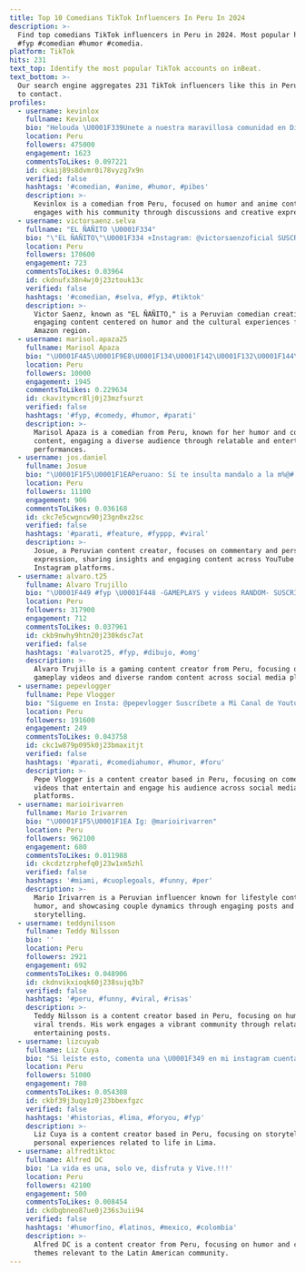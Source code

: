 ```yaml
---
title: Top 10 Comedians TikTok Influencers In Peru In 2024
description: >-
  Find top comedians TikTok influencers in Peru in 2024. Most popular hashtags:
  #fyp #comedian #humor #comedia.
platform: TikTok
hits: 231
text_top: Identify the most popular TikTok accounts on inBeat.
text_bottom: >-
  Our search engine aggregates 231 TikTok influencers like this in Peru for you
  to contact.
profiles:
  - username: kevinlox
    fullname: Kevinlox
    bio: "Helouda \U0001F339Unete a nuestra maravillosa comunidad en Discord\U0001F339"
    location: Peru
    followers: 475000
    engagement: 1623
    commentsToLikes: 0.097221
    id: ckaij89s8dvmr0i78vyzg7x9n
    verified: false
    hashtags: '#comedian, #anime, #humor, #pibes'
    description: >-
      Kevinlox is a comedian from Peru, focused on humor and anime content. He
      engages with his community through discussions and creative expressions.
  - username: victorsaenz.selva
    fullname: "EL ÑAÑITO \U0001F334"
    bio: "\"EL ÑAÑITO\"\U0001F334 ⚜️Instagram: @victorsaenzoficial SUSCRIBETE A MI YOUTUBE \U0001F60D"
    location: Peru
    followers: 170600
    engagement: 723
    commentsToLikes: 0.03964
    id: ckdnufx38n4wj0j23ztouk13c
    verified: false
    hashtags: '#comedian, #selva, #fyp, #tiktok'
    description: >-
      Victor Saenz, known as "EL ÑAÑITO," is a Peruvian comedian creating
      engaging content centered on humor and the cultural experiences from the
      Amazon region.
  - username: marisol.apaza25
    fullname: Marisol Apaza
    bio: "\U0001F4A5\U0001F9E8\U0001F134\U0001F142\U0001F132\U0001F144\U0001F130\U0001F133\U0001F141\U0001F13E\U0001F13D \U0001F133\U0001F138\U0001F13D\U0001F130\U0001F13C\U0001F138\U0001F143\U0001F130 \U0001F9E8\U0001F4A5\U0001F144\U0001F13D\U0001F138\U0001F134\U0001F13D\U0001F133\U0001F13E❤️\U0001F13F\U0001F130\U0001F138\U0001F142\U0001F134\U0001F142\U0001F9E8\U0001F4A5\U0001F1F5\U0001F1EA"
    location: Peru
    followers: 10000
    engagement: 1945
    commentsToLikes: 0.229634
    id: ckavitymcr8lj0j23mzfsurzt
    verified: false
    hashtags: '#fyp, #comedy, #humor, #parati'
    description: >-
      Marisol Apaza is a comedian from Peru, known for her humor and comedic
      content, engaging a diverse audience through relatable and entertaining
      performances.
  - username: jos.daniel
    fullname: Josue
    bio: "\U0001F1F5\U0001F1EAPeruano: Sí te insulta mandalo a la m%@# YT: DanielDice IG: josuemorales2004"
    location: Peru
    followers: 11100
    engagement: 906
    commentsToLikes: 0.036168
    id: ckc7e5cwgncw90j23gn0xz2sc
    verified: false
    hashtags: '#parati, #feature, #fyppp, #viral'
    description: >-
      Josue, a Peruvian content creator, focuses on commentary and personal
      expression, sharing insights and engaging content across YouTube and
      Instagram platforms.
  - username: alvaro.t25
    fullname: Alvaro Trujillo
    bio: "\U0001F449 #fyp \U0001F448 -GAMEPLAYS y videos RANDOM- SUSCRIBETE A MI CANAL DE \U0001F525YOUTUBE\U0001F525 ⬇⬇⬇⬇"
    location: Peru
    followers: 317900
    engagement: 712
    commentsToLikes: 0.037961
    id: ckb9nwhy9htn20j230kdsc7at
    verified: false
    hashtags: '#alvarot25, #fyp, #dibujo, #omg'
    description: >-
      Alvaro Trujillo is a gaming content creator from Peru, focusing on
      gameplay videos and diverse random content across social media platforms.
  - username: pepevlogger
    fullname: Pepe Vlogger
    bio: "Sígueme en Insta: @pepevlogger Suscríbete a Mi Canal de Youtube \U0001F1F5\U0001F1EA \U0001F447\U0001F3FB\U0001F447\U0001F3FB"
    location: Peru
    followers: 191600
    engagement: 249
    commentsToLikes: 0.043758
    id: ckc1w879p095k0j23bmaxitjt
    verified: false
    hashtags: '#parati, #comediahumor, #humor, #foru'
    description: >-
      Pepe Vlogger is a content creator based in Peru, focusing on comedic
      videos that entertain and engage his audience across social media
      platforms.
  - username: marioirivarren
    fullname: Mario Irivarren
    bio: "\U0001F1F5\U0001F1EA Ig: @marioirivarren"
    location: Peru
    followers: 962100
    engagement: 680
    commentsToLikes: 0.011988
    id: ckcdztzrphefq0j23w1xm5zhl
    verified: false
    hashtags: '#miami, #cuoplegoals, #funny, #per'
    description: >-
      Mario Irivarren is a Peruvian influencer known for lifestyle content,
      humor, and showcasing couple dynamics through engaging posts and relatable
      storytelling.
  - username: teddynilsson
    fullname: Teddy Nilsson
    bio: ''
    location: Peru
    followers: 2921
    engagement: 692
    commentsToLikes: 0.048906
    id: ckdnvikxioqk60j238sujq3b7
    verified: false
    hashtags: '#peru, #funny, #viral, #risas'
    description: >-
      Teddy Nilsson is a content creator based in Peru, focusing on humor and
      viral trends. His work engages a vibrant community through relatable and
      entertaining posts.
  - username: lizcuyab
    fullname: Liz Cuya
    bio: "Si leíste esto, comenta una \U0001F349 en mi instagram cuenta secundaria @liz.cuya"
    location: Peru
    followers: 51000
    engagement: 780
    commentsToLikes: 0.054308
    id: ckbf39j3uqy1z0j23bbexfgzc
    verified: false
    hashtags: '#historias, #lima, #foryou, #fyp'
    description: >-
      Liz Cuya is a content creator based in Peru, focusing on storytelling and
      personal experiences related to life in Lima.
  - username: alfredtiktoc
    fullname: Alfred DC
    bio: 'La vida es una, solo ve, disfruta y Vive.!!!'
    location: Peru
    followers: 42100
    engagement: 500
    commentsToLikes: 0.008454
    id: ckdbgbneo87ue0j236s3uii94
    verified: false
    hashtags: '#humorfino, #latinos, #mexico, #colombia'
    description: >-
      Alfred DC is a content creator from Peru, focusing on humor and cultural
      themes relevant to the Latin American community.
---
```


